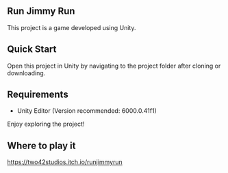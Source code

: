 ## Run Jimmy Run

This project is a game developed using Unity.

## Quick Start

Open this project in Unity by navigating to the project folder after cloning or downloading.

## Requirements

- Unity Editor (Version recommended: 6000.0.41f1)

Enjoy exploring the project!

## Where to play it 
https://two42studios.itch.io/runjimmyrun
